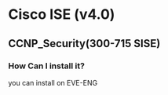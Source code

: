 # Cisco ISE (v4.0)
## CCNP_Security(300-715 SISE)
### How Can I install it?
you can install on EVE-ENG
